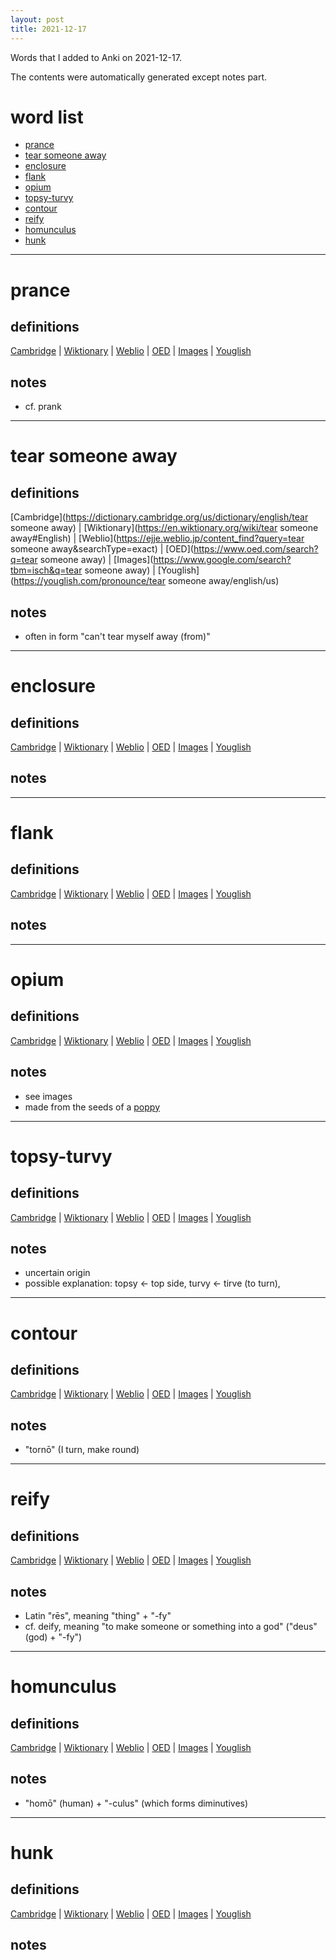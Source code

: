 ```yaml
---
layout: post
title: 2021-12-17
---
```


Words that I added to Anki on 2021-12-17.

The contents were automatically generated except notes part.
# word list
- [prance](#prance)
- [tear someone away](#tear-someone-away)
- [enclosure](#enclosure)
- [flank](#flank)
- [opium](#opium)
- [topsy-turvy](#topsy-turvy)
- [contour](#contour)
- [reify](#reify)
- [homunculus](#homunculus)
- [hunk](#hunk)

---

# prance
## definitions
[Cambridge](https://dictionary.cambridge.org/us/dictionary/english/prance)
|
[Wiktionary](https://en.wiktionary.org/wiki/prance#English)
|
[Weblio](https://ejje.weblio.jp/content_find?query=prance&searchType=exact)
|
[OED](https://www.oed.com/search?q=prance)
|
[Images](https://www.google.com/search?tbm=isch&q=prance)
|
[Youglish](https://youglish.com/pronounce/prance/english/us)

## notes
- cf. prank

---

# tear someone away
## definitions
[Cambridge](https://dictionary.cambridge.org/us/dictionary/english/tear someone away)
|
[Wiktionary](https://en.wiktionary.org/wiki/tear someone away#English)
|
[Weblio](https://ejje.weblio.jp/content_find?query=tear someone away&searchType=exact)
|
[OED](https://www.oed.com/search?q=tear someone away)
|
[Images](https://www.google.com/search?tbm=isch&q=tear someone away)
|
[Youglish](https://youglish.com/pronounce/tear someone away/english/us)

## notes
- often in form "can't tear myself away (from)"

---

# enclosure
## definitions
[Cambridge](https://dictionary.cambridge.org/us/dictionary/english/enclosure)
|
[Wiktionary](https://en.wiktionary.org/wiki/enclosure#English)
|
[Weblio](https://ejje.weblio.jp/content_find?query=enclosure&searchType=exact)
|
[OED](https://www.oed.com/search?q=enclosure)
|
[Images](https://www.google.com/search?tbm=isch&q=enclosure)
|
[Youglish](https://youglish.com/pronounce/enclosure/english/us)

## notes

---

# flank
## definitions
[Cambridge](https://dictionary.cambridge.org/us/dictionary/english/flank)
|
[Wiktionary](https://en.wiktionary.org/wiki/flank#English)
|
[Weblio](https://ejje.weblio.jp/content_find?query=flank&searchType=exact)
|
[OED](https://www.oed.com/search?q=flank)
|
[Images](https://www.google.com/search?tbm=isch&q=flank)
|
[Youglish](https://youglish.com/pronounce/flank/english/us)

## notes

---

# opium
## definitions
[Cambridge](https://dictionary.cambridge.org/us/dictionary/english/opium)
|
[Wiktionary](https://en.wiktionary.org/wiki/opium#English)
|
[Weblio](https://ejje.weblio.jp/content_find?query=opium&searchType=exact)
|
[OED](https://www.oed.com/search?q=opium)
|
[Images](https://www.google.com/search?tbm=isch&q=opium)
|
[Youglish](https://youglish.com/pronounce/opium/english/us)

## notes
- see images
- made from the seeds of a [poppy](https://en.wikipedia.org/wiki/Poppy)

---

# topsy-turvy
## definitions
[Cambridge](https://dictionary.cambridge.org/us/dictionary/english/topsy-turvy)
|
[Wiktionary](https://en.wiktionary.org/wiki/topsy-turvy#English)
|
[Weblio](https://ejje.weblio.jp/content_find?query=topsy-turvy&searchType=exact)
|
[OED](https://www.oed.com/search?q=topsy-turvy)
|
[Images](https://www.google.com/search?tbm=isch&q=topsy-turvy)
|
[Youglish](https://youglish.com/pronounce/topsy-turvy/english/us)

## notes
- uncertain origin
- possible explanation: topsy <- top side, turvy <- tirve (to turn), 

---

# contour
## definitions
[Cambridge](https://dictionary.cambridge.org/us/dictionary/english/contour)
|
[Wiktionary](https://en.wiktionary.org/wiki/contour#English)
|
[Weblio](https://ejje.weblio.jp/content_find?query=contour&searchType=exact)
|
[OED](https://www.oed.com/search?q=contour)
|
[Images](https://www.google.com/search?tbm=isch&q=contour)
|
[Youglish](https://youglish.com/pronounce/contour/english/us)

## notes
- "tornō" (I turn, make round)

---

# reify
## definitions
[Cambridge](https://dictionary.cambridge.org/us/dictionary/english/reify)
|
[Wiktionary](https://en.wiktionary.org/wiki/reify#English)
|
[Weblio](https://ejje.weblio.jp/content_find?query=reify&searchType=exact)
|
[OED](https://www.oed.com/search?q=reify)
|
[Images](https://www.google.com/search?tbm=isch&q=reify)
|
[Youglish](https://youglish.com/pronounce/reify/english/us)

## notes
- Latin "rēs", meaning "thing" + "-fy"
- cf. deify, meaning "to make someone or something into a god" ("deus" (god) + "-fy")

---

# homunculus
## definitions
[Cambridge](https://dictionary.cambridge.org/us/dictionary/english/homunculus)
|
[Wiktionary](https://en.wiktionary.org/wiki/homunculus#English)
|
[Weblio](https://ejje.weblio.jp/content_find?query=homunculus&searchType=exact)
|
[OED](https://www.oed.com/search?q=homunculus)
|
[Images](https://www.google.com/search?tbm=isch&q=homunculus)
|
[Youglish](https://youglish.com/pronounce/homunculus/english/us)

## notes
- "homō" (human) + "-culus" (which forms diminutives)

---

# hunk
## definitions
[Cambridge](https://dictionary.cambridge.org/us/dictionary/english/hunk)
|
[Wiktionary](https://en.wiktionary.org/wiki/hunk#English)
|
[Weblio](https://ejje.weblio.jp/content_find?query=hunk&searchType=exact)
|
[OED](https://www.oed.com/search?q=hunk)
|
[Images](https://www.google.com/search?tbm=isch&q=hunk)
|
[Youglish](https://youglish.com/pronounce/hunk/english/us)

## notes

